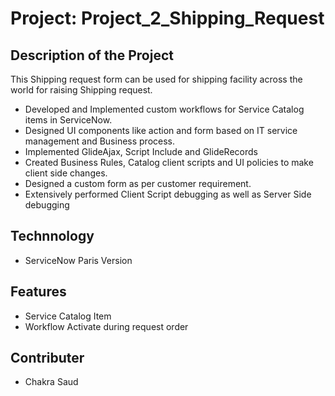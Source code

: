 # Project: Project_2_Shipping_Request


 ## Description of the Project
 This Shipping request form can be used for shipping facility across the world for raising Shipping request.

- Developed and Implemented custom workflows for Service Catalog items in ServiceNow.
- Designed UI components like action and  form based on IT service management and Business process.
- Implemented GlideAjax, Script Include and GlideRecords
- Created Business Rules, Catalog client scripts and UI policies to make client side changes.
- Designed a custom form as per customer requirement.
- Extensively performed Client Script debugging as well as Server Side debugging

## Technnology
- ServiceNow Paris Version

## Features
- Service Catalog Item
- Workflow Activate during request order

## Contributer
- Chakra Saud
